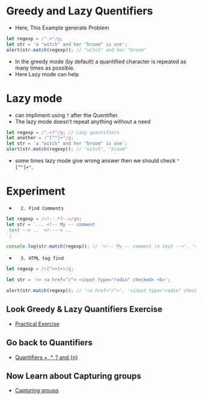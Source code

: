 # Greedy and Lazy Quentifiers

- Here, This Example generate Problem

```js
let regexp = /".+"/g;
let str = 'a "witch" and her "broom" is one';
alert(str.match(regexp)); // "witch" and her "broom"
```

- In the greedy mode (by default) a quantified character is repeated as many times as possible.
- Here Lazy mode can help

# Lazy mode

- can impliment using `?` after the Quentifier.
- The lazy mode doesn’t repeat anything without a need

```js
let regexp = /".+?"/g; // Lazy quantifiers
let another = /"[^"]+"/g;
let str = 'a "witch" and her "broom" is one';
alert(str.match(regexp)); // "witch", "broom"
```

- some times lazy mode give wrong answer then we should check `"[^"]+"`.

# Experiment

-       2. Find Comments

```js
let regexp = /<!--.*?-->/gm;
let str = `... <!-- My -- comment
 test --> ..  <!----> ..
`;

console.log(str.match(regexp)); // '<!-- My -- comment \n test -->', '<!---->'
```

-       3. HTML tag find

```js
let regexp = /<[^<>]+>/g;

let str = '<> <a href="/"> <input type="radio" checked> <b>';

alert(str.match(regexp)); // '<a href="/">', '<input type="radio" checked>', '<b>'
```

## Look Greedy & Lazy Quantifiers Exercise

- [Practical Exercise](./09%20Greedy%20&%20Lazy%20Quentifiers.js)

## Go back to Quantifiers

- [Quantifiers +, *, ? and {n}](./08%20Quentifiers.md)

## Now Learn about Capturing groups

- [Capturing groups](./10%20capturing_group.md)